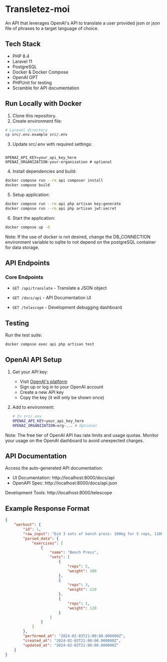 # Transletez-moi
An API that leverages OpenAI's API to translate a user provided json or json file of phrases to a target language of choice.

## Tech Stack
- PHP 8.4
- Laravel 11
- PostgreSQL
- Docker & Docker Compose
- OpenAI GPT
- PHPUnit for testing
- Scramble for API documentation

## Run Locally with Docker
1. Clone this repository.
2. Create environment file:
```bash
# Laravel directory
cp src/.env.example src/.env
```
3. Update src/.env with required settings:
```env

OPENAI_API_KEY=your_api_key_here
OPENAI_ORGANIZATION-your-organization # optional
```

4. Install dependencies and build:
```bash
docker compose run --rm api composer install
docker compose build
```

5. Setup application:
```bash
docker compose run --rm api php artisan key:generate
docker compose run --rm api php artisan jwt:secret
```

6. Start the application:
```bash
docker compose up -d
```

Note: If the use of docker is not desired, change the DB_CONNECTION environment variable to sqlite to not depend on the postgreSQL container for data storage.

## API Endpoints

### Core Endpoints
- `GET /api/translate` - Translate a JSON object

- `GET /docs/api` - API Documentation UI
- `GET /telescope` - Development debugging dashboard


## Testing

Run the test suite:
```bash
docker compose exec api php artisan test
```

## OpenAI API Setup

1. Get your API key:
   - Visit [OpenAI's platform](https://platform.openai.com/api-keys)
   - Sign up or log in to your OpenAI account
   - Create a new API key
   - Copy the key (it will only be shown once)

2. Add to environment:
   ```bash
   # In src/.env
   OPENAI_API_KEY=your_api_key_here
   OPENAI_ORGANIZATION=org-... # Optional
   ```

Note: The free tier of OpenAI API has rate limits and usage quotas. Monitor your usage on the OpenAI dashboard to avoid unexpected charges.


## API Documentation

Access the auto-generated API documentation:
- UI Documentation: http://localhost:8000/docs/api
- OpenAPI Spec: http://localhost:8000/docs/api.json

Development Tools: http://localhost:8000/telescope


## Example Response Format

```json
{
    "workout": {
        "id": 1,
        "raw_input": "Did 3 sets of bench press: 100kg for 5 reps, 110kg for 3, 120kg for 1",
        "parsed_data": {
            "exercises": [
                {
                    "name": "Bench Press",
                    "sets": [
                        {
                            "reps": 5,
                            "weight": 100
                        },
                        {
                            "reps": 3,
                            "weight": 110
                        },
                        {
                            "reps": 1,
                            "weight": 120
                        }
                    ]
                }
            ]
        },
        "performed_at": "2024-02-03T21:00:00.000000Z",
        "created_at": "2024-02-03T21:00:00.000000Z",
        "updated_at": "2024-02-03T21:00:00.000000Z"
    }
}
```
